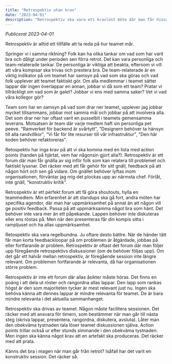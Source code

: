 ```yaml
---
title: "Retrospektiv utan krav"
date: "2023-04-01"
description: "Retrospektiv ska vara ett kravlöst möte där man får hissa och dissa. Mer änså behöver det inte vara."
---
```


_Publicerat 2023-04-01_

Retrospektiv är alltid ett tillfälle att ta reda på hur teamet mår.

Springer vi i samma riktning? Folk kan ha olika tankar om vad som har varit bra och dåligt under perioden sen förra retrot. Det kan vara personliga och team-relaterade tankar. De personliga är viktiga att beakta, eftersom vi vill att våra kompisar ska trivas och prestera bra. De team-relaterade är en viktig indikator på om teamet har samsyn på vad som ska göras och vad folk upplever att teamet faktiskt gör. Om alla medlemmar i teamet sätter lappar där ingen överlappar en annan, jobbar vi då som ett team? Pratar vi tillräckligt om vad som är galet? Jobbar vi ens med samma saker? Vet vi vad våra kollegor gör?

Team som har en samsyn på vad som drar ner teamet, upplever jag jobbar mycket tillsammans, jobbar mot samma mål och jobbar på att involvera alla. Det som drar ner har oftast varit en pusselbit i teamets gemensamma leverans. Motsatsen är team där varje medlem haft sin personliga pet peeve. "Ramverket för backend är svårtytt", "Designern behöver ta hänsyn till alla randvillkor", "Vi får för lite resurser till vår infrastruktur", "Den här koden behöver refaktoreras".

Retospektiv har inga krav på att vi ska komma med en lista med action points (handen på hjärtat, vem har någonsin gjort alla?). Retrospektiv är ett forum där man får gnälla av sig inför folk som kan relatera till problemet och faktiskt lyssnar. Det räcker med att får gehör för sitt gnäll, feedback på att någon hört och sen gå vidare. Om gnället behöver lyftas inom organisationen, förväntar jag mig det plockas upp av närmsta chef. Förlåt, inte gnäll, "konstruktiv kritik".

Retrospektiv är ett perfekt forum att få göra shoutouts, hylla en teammedlem. Min erfarenhet är att standups ska gå fort, andra möten har specifika agendor, där man har uppmärksamhet på annat än att någon vill ge positiv feedback. Passa på att uppmärksamma något bra som hänt. Det behöver inte vara mer än ett påpekande. Lappen behöver inte diskuteras eller ens röstas på. Men när den presenteras får din kompis sitta i rampljuset och ha allas uppmärksamhet.

Retospektiv ska vara regelbundna. Ju oftare desto bättre. När de händer tätt får man korta feedbackloopar på om problemen är åtgärdade, jobbas på eller fortfarande är problem. Retrospektiv är oftast det forum där man följer upp föregående retrospektivs diskussioner (om de behöver följas upp). Om det går ett halvår mellan retrospektiv, är föregående session inte längre relevant. Om problemen fortfarande är relevanta, då har organisationen större problem.

Retrospektiv är inte ett forum där allas åsikter måste höras. Det finns en poäng i att dela ut röster och rangordna allas lappar. Den lapp som rankas högst är den som majoriteten tycker är mest relevant just nu. Ingen ska behöva känna att dennes lappar är mindre relevanta för teamet. De är bara mindre relevanta i det aktuella sammanhanget.

Retrospektiv ska drivas av teamet. Någon måste facilitera sessionen. Det räcker med att ansvara för timern, som bestämmer när man går till nästa steg (skriva lappar, presentera, rangordna, diskutera, avsluta). Låter man den obekväma tystnaden tala löser teamet diskussionen själva. Action points trillar också ur efter stunds simmande i den obekväma tystnaden. Men ingen ska känna något krav att en artefakt ska produceras. Det räcker med att prata.

Känns det bra i magen när man går från retrot? Isåfall har det varit en konstruktiv session. Det räcker så.
